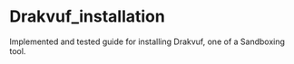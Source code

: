 # Drakvuf_installation
Implemented and tested guide for installing Drakvuf, one of a Sandboxing tool.
